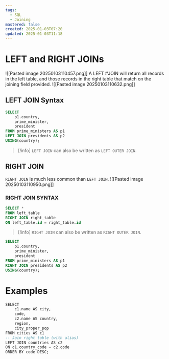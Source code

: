 ```yaml
---
tags:
  - SQL
  - Joining
mastered: false
created: 2025-01-03T07:20
updated: 2025-01-03T11:18
---
```

# LEFT and RIGHT JOINs
![[Pasted image 20250103110457.png]]
A LEFT #JOIN will return all records in the left table, and those records in the right table that match on the joining field provided.
![[Pasted image 20250103110632.png]]
## LEFT JOIN Syntax
```sql
SELECT
	p1.country,
	prime_minister,
	president
FROM prime_ministers AS p1
LEFT JOIN presidents AS p2
USING(country);
```

>[!info]
>`LEFT JOIN` can also be written as `LEFT OUTER JOIN`.

## RIGHT JOIN
`RIGHT JOIN` is much less common than `LEFT JOIN`.
![[Pasted image 20250103110950.png]]
### RIGHT JOIN SYNTAX
```sql
SELECT *
FROM left_table
RIGHT JOIN right_table
ON left_table.id = right_table.id
```

>[!info]
>`RIGHT JOIN` can also be written as `RIGHT OUTER JOIN`.

```sql
SELECT
	p1.country,
	prime_minister,
	president
FROM prime_ministers AS p1
RIGHT JOIN presidents AS p2
USING(country);
```

# Examples
```sql
SELECT 
    c1.name AS city, 
    code, 
    c2.name AS country,
    region, 
    city_proper_pop
FROM cities AS c1
-- Join right table (with alias)
LEFT JOIN countries AS c2
ON c1.country_code = c2.code
ORDER BY code DESC;
```
